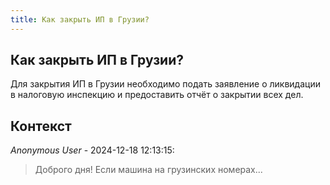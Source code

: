 ```yaml
---
title: Как закрыть ИП в Грузии?
---
```


## Как закрыть ИП в Грузии?

Для закрытия ИП в Грузии необходимо подать заявление о ликвидации в налоговую инспекцию и предоставить отчёт о закрытии всех дел.

## Контекст

_Anonymous User_ - 2024-12-18 12:13:15:

> Доброго дня! Если машина на грузинских номерах...
